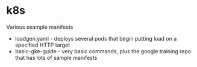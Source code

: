 # k8s

Various example manifests

- loadgen.yaml - deploys several pods that begin putting load on a specified HTTP target
- basic-gke-guide - very basic commands, plus the google training repo that has lots of sample manifests
